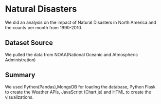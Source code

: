# Natural Disasters
We did an analysis on the impact of Natural Disasters in North America and the counts per month from 1990-2010.

## Dataset Source
We pulled the data from NOAA(National Oceanic and Atmospheric Administration)

## Summary
We used Python(Pandas),MongoDB for loading the database, Python Flask to create the Weather APIs, JavaScript (Chart.js) and HTML to create the visualizations.
